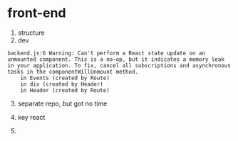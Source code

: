 # front-end

1. structure
2. dev

```
backend.js:6 Warning: Can't perform a React state update on an unmounted component. This is a no-op, but it indicates a memory leak in your application. To fix, cancel all subscriptions and asynchronous tasks in the componentWillUnmount method.
    in Events (created by Route)
    in div (created by Header)
    in Header (created by Route)
```

3. separate repo, but got no time

4. key react
5.
